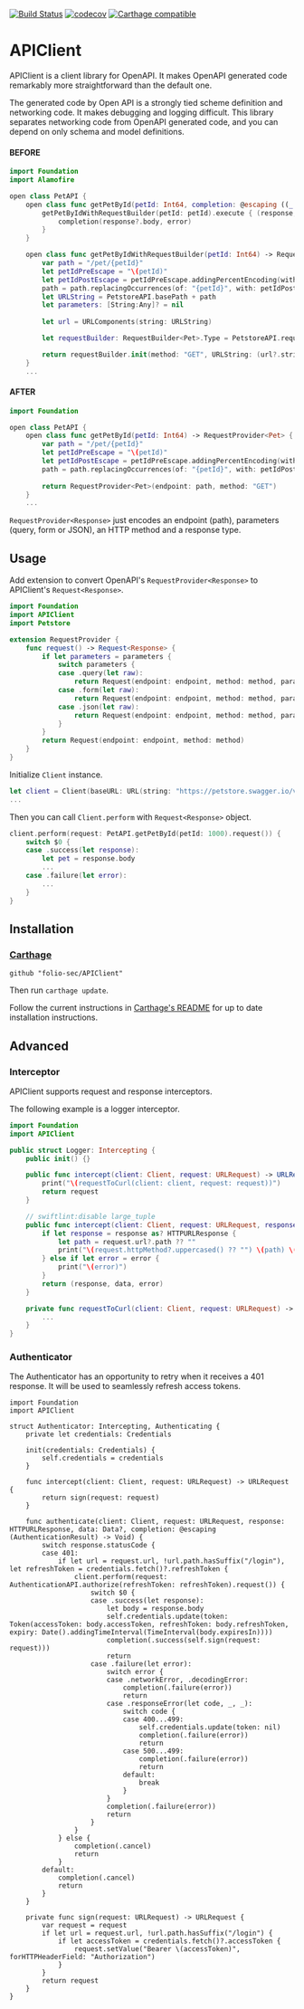 [![Build Status](https://app.bitrise.io/app/fb217dd8dc7e8002/status.svg?token=zgTIlwz2Qz-YPsOK6rQxUQ)](https://app.bitrise.io/app/fb217dd8dc7e8002)
[![codecov](https://codecov.io/gh/folio-sec/APIClient/branch/master/graph/badge.svg)](https://codecov.io/gh/folio-sec/APIClient)
[![Carthage compatible](https://img.shields.io/badge/Carthage-compatible-4BC51D.svg?style=flat)](https://github.com/Carthage/Carthage)

# APIClient

APIClient is a client library for OpenAPI. It makes OpenAPI generated code remarkably more straightforward than the default one. 

The generated code by  Open API is a strongly tied scheme definition and networking code. It makes debugging and logging difficult. This library separates networking code from OpenAPI generated code, and you can depend on only schema and model definitions.


#### BEFORE

```swift
import Foundation
import Alamofire

open class PetAPI {
    open class func getPetById(petId: Int64, completion: @escaping ((_ data: Pet?,_ error: Error?) -> Void)) {
        getPetByIdWithRequestBuilder(petId: petId).execute { (response, error) -> Void in
            completion(response?.body, error)
        }
    }

    open class func getPetByIdWithRequestBuilder(petId: Int64) -> RequestBuilder<Pet> {
        var path = "/pet/{petId}"
        let petIdPreEscape = "\(petId)"
        let petIdPostEscape = petIdPreEscape.addingPercentEncoding(withAllowedCharacters: .urlPathAllowed) ?? ""
        path = path.replacingOccurrences(of: "{petId}", with: petIdPostEscape, options: .literal, range: nil)
        let URLString = PetstoreAPI.basePath + path
        let parameters: [String:Any]? = nil
        
        let url = URLComponents(string: URLString)

        let requestBuilder: RequestBuilder<Pet>.Type = PetstoreAPI.requestBuilderFactory.getBuilder()

        return requestBuilder.init(method: "GET", URLString: (url?.string ?? URLString), parameters: parameters, isBody: false)
    }
    ...
```

#### AFTER

```swift
import Foundation

open class PetAPI {
    open class func getPetById(petId: Int64) -> RequestProvider<Pet> {
        var path = "/pet/{petId}"
        let petIdPreEscape = "\(petId)"
        let petIdPostEscape = petIdPreEscape.addingPercentEncoding(withAllowedCharacters: .urlPathAllowed) ?? ""
        path = path.replacingOccurrences(of: "{petId}", with: petIdPostEscape, options: .literal, range: nil)
        
        return RequestProvider<Pet>(endpoint: path, method: "GET")
    }
    ...
```

`RequestProvider<Response>` just encodes an endpoint (path), parameters (query, form or JSON), an HTTP method and a response type.


## Usage

Add extension to convert OpenAPI's `RequestProvider<Response>` to APIClient's `Request<Response>`.

```swift
import Foundation
import APIClient
import Petstore

extension RequestProvider {
    func request() -> Request<Response> {
        if let parameters = parameters {
            switch parameters {
            case .query(let raw):
                return Request(endpoint: endpoint, method: method, parameters: Request.Parameters(raw))
            case .form(let raw):
                return Request(endpoint: endpoint, method: method, parameters: Request.Parameters(raw))
            case .json(let raw):
                return Request(endpoint: endpoint, method: method, parameters: Request.Parameters(raw))
            }
        }
        return Request(endpoint: endpoint, method: method)
    }
}
```

Initialize `Client` instance.

```swift
let client = Client(baseURL: URL(string: "https://petstore.swagger.io/v2")!)
...
```

Then you can call `Client.perform` with `Request<Response>` object.

```swift
client.perform(request: PetAPI.getPetById(petId: 1000).request()) {
    switch $0 {
    case .success(let response):
        let pet = response.body
        ...
    case .failure(let error):
        ...
    }
}
```

## Installation ##

### [Carthage] ###

[Carthage]: https://github.com/Carthage/Carthage

```
github "folio-sec/APIClient"
```

Then run `carthage update`.

Follow the current instructions in [Carthage's README][carthage-installation]
for up to date installation instructions.

[carthage-installation]: https://github.com/Carthage/Carthage#adding-frameworks-to-an-application

## Advanced

### Interceptor

APIClient supports request and response interceptors.

The following example is a logger interceptor.

```swift
import Foundation
import APIClient

public struct Logger: Intercepting {
    public init() {}

    public func intercept(client: Client, request: URLRequest) -> URLRequest {
        print("\(requestToCurl(client: client, request: request))")
        return request
    }

    // swiftlint:disable large_tuple
    public func intercept(client: Client, request: URLRequest, response: URLResponse?, data: Data?, error: Error?) -> (URLResponse?, Data?, Error?) {
        if let response = response as? HTTPURLResponse {
            let path = request.url?.path ?? ""
            print("\(request.httpMethod?.uppercased() ?? "") \(path) \(response.statusCode)")
        } else if let error = error {
            print("\(error)")
        }
        return (response, data, error)
    }

    private func requestToCurl(client: Client, request: URLRequest) -> String {
        ...
    }
}
```

### Authenticator

The Authenticator has an opportunity to retry when it receives a 401 response. It will be used to seamlessly refresh access tokens.

```
import Foundation
import APIClient

struct Authenticator: Intercepting, Authenticating {
    private let credentials: Credentials

    init(credentials: Credentials) {
        self.credentials = credentials
    }

    func intercept(client: Client, request: URLRequest) -> URLRequest {
        return sign(request: request)
    }

    func authenticate(client: Client, request: URLRequest, response: HTTPURLResponse, data: Data?, completion: @escaping (AuthenticationResult) -> Void) {
        switch response.statusCode {
        case 401:
            if let url = request.url, !url.path.hasSuffix("/login"), let refreshToken = credentials.fetch()?.refreshToken {
                client.perform(request: AuthenticationAPI.authorize(refreshToken: refreshToken).request()) {
                    switch $0 {
                    case .success(let response):
                        let body = response.body
                        self.credentials.update(token: Token(accessToken: body.accessToken, refreshToken: body.refreshToken, expiry: Date().addingTimeInterval(TimeInterval(body.expiresIn))))
                        completion(.success(self.sign(request: request)))
                        return
                    case .failure(let error):
                        switch error {
                        case .networkError, .decodingError:
                            completion(.failure(error))
                            return
                        case .responseError(let code, _, _):
                            switch code {
                            case 400...499:
                                self.credentials.update(token: nil)
                                completion(.failure(error))
                                return
                            case 500...499:
                                completion(.failure(error))
                                return
                            default:
                                break
                            }
                        }
                        completion(.failure(error))
                        return
                    }
                }
            } else {
                completion(.cancel)
                return
            }
        default:
            completion(.cancel)
            return
        }
    }

    private func sign(request: URLRequest) -> URLRequest {
        var request = request
        if let url = request.url, !url.path.hasSuffix("/login") {
            if let accessToken = credentials.fetch()?.accessToken {
                request.setValue("Bearer \(accessToken)", forHTTPHeaderField: "Authorization")
            }
        }
        return request
    }
}
```
